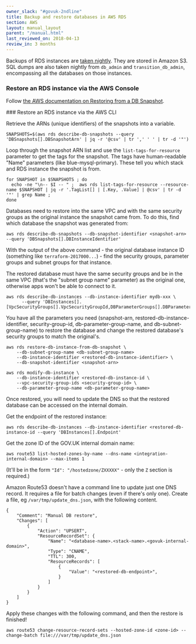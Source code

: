 ```yaml
---
owner_slack: "#govuk-2ndline"
title: Backup and restore databases in AWS RDS
section: AWS
layout: manual_layout
parent: "/manual.html"
last_reviewed_on: 2018-04-13
review_in: 3 months
---
```


Backups of RDS instances are [taken
nightly](https://github.com/alphagov/govuk-aws/tree/master/terraform/modules/aws/rds_instance).
They are stored in Amazon S3. SQL dumps are also taken nightly from `db_admin`
and `transition_db_admin`, encompassing all the databases on those instances.

### Restore an RDS instance via the AWS Console

Follow [the AWS documentation on Restoring from a DB Snapshot](https://docs.aws.amazon.com/AmazonRDS/latest/UserGuide/USER_RestoreFromSnapshot.html).

### Restore an RDS instance via the AWS CLI

Retrieve the ARNs (unique identifiers) of the snapshots into a variable.

```
SNAPSHOTS=$(aws rds describe-db-snapshots --query 'DBSnapshots[].DBSnapshotArn' | jq -r '@csv' | tr ',' ' ' | tr -d '"')
```

Loop through the snapshot ARN list and use the `list-tags-for-resource`
parameter to get the tags for the snapshot. The tags have
human-readable "Name" parameters (like blue-mysql-primary). These tell you which
stack and RDS instance the snapshot is from.

```
for SNAPSHOT in $SNAPSHOTS ; do
  echo -ne "\n-- $I -- " ;  aws rds list-tags-for-resource --resource-name $SNAPSHOT | jq -r '.TagList[] | [.Key, .Value] | @csv' | tr -d '"' | grep Name ;
done
```

Databases need to restore into the same VPC and with the same security groups as
the original instance the snapshot came from. To do this, find which database
the snapshot was generated from:

`aws rds describe-db-snapshots --db-snapshot-identifier <snapshot-arn> --query 'DBSnapshots[].DBInstanceIdentifier'`

With the output of the above command - the original database instance ID
(something like `terraform-2017000...`) - find the security groups, parameter
groups and subnet groups for that instance.

The restored database must have the same security groups and be in the same VPC
(that's the "subnet group name" parameter) as the original one, otherwise apps
won't be able to connect to it.

```
aws rds describe-db-instances --db-instance-identifier mydb-xxx \
      --query 'DBInstances[].[VpcSecurityGroups[].VpcSecurityGroupId,DBParameterGroups[].DBParameterGroupName,DBSubnetGroup.DBSubnetGroupName]'
```

You have all the parameters you need (snapshot-arn, restored-db-instance-identifier,
security-group-id, db-parameter-group-name, and db-subnet-group-name) to restore
the database and change the restored database's security groups to match the
original's.

```
aws rds restore-db-instance-from-db-snapshot \
    --db-subnet-group-name <db-subnet-group-name>
    --db-instance-identifier <restored-db-instance-identifier> \
    --db-snapshot-identifier <snapshot-arn>
```

```
aws rds modify-db-instance \
    --db-instance-identifier <restored-db-instance-id \
    --vpc-security-group-ids <security-group-id> \
    --db-parameter-group-name <db-parameter-group-name>
```

Once restored, you will need to update the DNS so that the restored database can
be accessed on the internal domain.

Get the endpoint of the restored instance:

```
aws rds describe-db-instances --db-instance-identifier <restored-db-instance-id --query 'DBInstances[].Endpoint'
```

Get the zone ID of the GOV.UK internal domain name:

```
aws route53 list-hosted-zones-by-name --dns-name <integration-internal-domain> --max-items 1
```

(It'll be in the form `"Id": "/hostedzone/ZXXXXX"` - only the `Z` section is
required.)

Amazon Route53 doesn't have a command line to update just one DNS record. It
requires a file for batch changes (even if there's only one). Create a file,
eg `/var/tmp/update_dns.json`, with the following content.

```
{
    "Comment": "Manual DB restore",
    "Changes": [
        {
            "Action": "UPSERT",
            "ResourceRecordSet": {
                "Name": "<database-name>.<stack-name>.<govuk-internal-domain>",
                "Type": "CNAME",
                "TTL": 300,
                "ResourceRecords": [
                    {
                        "Value": "<restored-db-endpoint>",
                    }
                ]
            }
        }
    ]
}
```

Apply these changes with the following command, and then the restore is finished!

```
aws route53 change-resource-record-sets --hosted-zone-id <zone-id> --change-batch file:///var/tmp/update_dns.json
```
